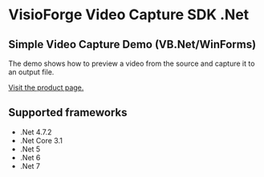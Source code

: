 ﻿# VisioForge Video Capture SDK .Net

## Simple Video Capture Demo (VB.Net/WinForms)

The demo shows how to preview a video from the source and capture it to an output file.

[Visit the product page.](https://www.visioforge.com/video-capture-sdk-net)

## Supported frameworks

* .Net 4.7.2
* .Net Core 3.1
* .Net 5
* .Net 6
* .Net 7